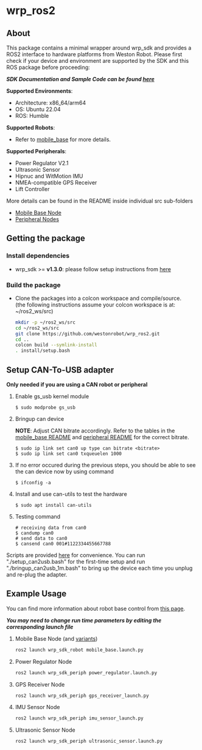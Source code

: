 # wrp_ros2

## About

This package contains a minimal wrapper around wrp_sdk and provides a ROS2 interface to hardware platforms from Weston Robot. Please first check if your device and environment are supported by the SDK and this ROS package before proceeding:

***SDK Documentation and Sample Code can be found [here](https://github.com/westonrobot/wrp_sdk)***

**Supported Environments**:

* Architecture: x86_64/arm64
* OS: Ubuntu 22.04
* ROS: Humble
  
**Supported Robots**:

* Refer to [mobile_base](./wrp_sdk_robot/README.md) for more details.

**Supported Peripherals**:

* Power Regulator V2.1
* Ultrasonic Sensor
* Hipnuc and WitMotion IMU
* NMEA-compatible GPS Receiver
* Lift Controller

More details can be found in the README inside individual src sub-folders

  * [Mobile Base Node](./wrp_sdk_robot/README.md)
  * [Peripheral Nodes](./wrp_sdk_periph/README.md)

## Getting the package

### Install dependencies

* wrp_sdk >= **v1.3.0**: please follow setup instructions from [here](https://github.com/westonrobot/wrp_sdk/)

### Build the package

* Clone the packages into a colcon workspace and compile/source.  
(the following instructions assume your colcon workspace is at: ~/ros2_ws/src)

    ```bash
    mkdir -p ~/ros2_ws/src
    cd ~/ros2_ws/src
    git clone https://github.com/westonrobot/wrp_ros2.git
    cd ..
    colcon build --symlink-install
    . install/setup.bash
    ```

## Setup CAN-To-USB adapter
**Only needed if you are using a CAN robot or peripheral**
 
1. Enable gs_usb kernel module
    ```
    $ sudo modprobe gs_usb
    ```
2. Bringup can device

    **NOTE**: Adjust CAN bitrate accordingly. Refer to the tables in the [mobile_base README](./wrp_sdk_robot/README.md) and [peripheral README](./wrp_sdk_periph/README.md) for the correct bitrate.
   ```
   $ sudo ip link set can0 up type can bitrate <bitrate>
   $ sudo ip link set can0 txqueuelen 1000
   ```
3. If no error occured during the previous steps, you should be able to see the can device now by using command
   ```
   $ ifconfig -a
   ```
4. Install and use can-utils to test the hardware
    ```
    $ sudo apt install can-utils
    ```
5. Testing command
    ```
    # receiving data from can0
    $ candump can0
    # send data to can0
    $ cansend can0 001#1122334455667788
    ```

Scripts are provided [here](./scripts) for convenience. You can run "./setup_can2usb.bash" for the first-time setup and run "./bringup_can2usb_1m.bash" to bring up the device each time you unplug and re-plug the adapter.

## Example Usage

You can find more information about robot base control from [this page](https://docs.westonrobot.net/getting_started/basics/robot_base_control.html).

**_You may need to change run time parameters by editing the corresponding launch file_**

1. Mobile Base Node (and [variants](./wrp_sdk_robot/launch/mobile_base))

    ```bash
    ros2 launch wrp_sdk_robot mobile_base.launch.py
    ```

2. Power Regulator Node

    ```bash
    ros2 launch wrp_sdk_periph power_regulator.launch.py
    ```

3. GPS Receiver Node

    ```bash
    ros2 launch wrp_sdk_periph gps_receiver_launch.py 
    ```

4. IMU Sensor Node

    ```bash
    ros2 launch wrp_sdk_periph imu_sensor_launch.py 
    ```

5. Ultrasonic Sensor Node

    ```bash
    ros2 launch wrp_sdk_periph ultrasonic_sensor.launch.py
    ```